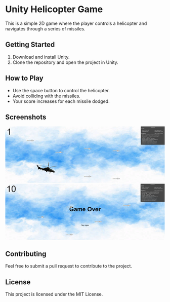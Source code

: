 # Unity Helicopter Game
This is a simple 2D game where the player controls a helicopter and navigates through a series of missiles.

## Getting Started
1. Download and install Unity.
2. Clone the repository and open the project in Unity.

## How to Play
- Use the space button to control the helicopter.
- Avoid colliding with the missiles.
- Your score increases for each missile dodged.

## Screenshots
![Screenshot 1](Screenshots/Screenshot_2024-11-16_002304.png)
![Screenshot 2](Screenshots/Screenshot_2024-11-16_002305.png)

## Contributing
Feel free to submit a pull request to contribute to the project.

## License
This project is licensed under the MIT License.
